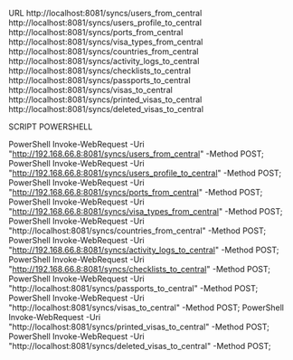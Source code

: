 URL
http://localhost:8081/syncs/users_from_central
http://localhost:8081/syncs/users_profile_to_central
http://localhost:8081/syncs/ports_from_central
http://localhost:8081/syncs/visa_types_from_central
http://localhost:8081/syncs/countries_from_central
http://localhost:8081/syncs/activity_logs_to_central
http://localhost:8081/syncs/checklists_to_central
http://localhost:8081/syncs/passports_to_central
http://localhost:8081/syncs/visas_to_central
http://localhost:8081/syncs/printed_visas_to_central
http://localhost:8081/syncs/deleted_visas_to_central



SCRIPT POWERSHELL

PowerShell Invoke-WebRequest -Uri "http://192.168.66.8:8081/syncs/users_from_central" -Method POST;
PowerShell Invoke-WebRequest -Uri "http://192.168.66.8:8081/syncs/users_profile_to_central" -Method POST;
PowerShell Invoke-WebRequest -Uri "http://192.168.66.8:8081/syncs/ports_from_central" -Method POST;
PowerShell Invoke-WebRequest -Uri "http://192.168.66.8:8081/syncs/visa_types_from_central" -Method POST;
PowerShell Invoke-WebRequest -Uri "http://localhost:8081/syncs/countries_from_central" -Method POST;
PowerShell Invoke-WebRequest -Uri "http://192.168.66.8:8081/syncs/activity_logs_to_central" -Method POST;
PowerShell Invoke-WebRequest -Uri "http://192.168.66.8:8081/syncs/checklists_to_central" -Method POST;
PowerShell Invoke-WebRequest -Uri "http://localhost:8081/syncs/passports_to_central" -Method POST;
PowerShell Invoke-WebRequest -Uri "http://localhost:8081/syncs/visas_to_central" -Method POST;
PowerShell Invoke-WebRequest -Uri "http://localhost:8081/syncs/printed_visas_to_central" -Method POST;
PowerShell Invoke-WebRequest -Uri "http://localhost:8081/syncs/deleted_visas_to_central" -Method POST;
